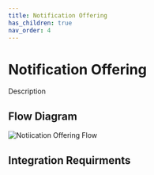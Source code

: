 ```yaml
---
title: Notification Offering
has_children: true
nav_order: 4
---
```


# Notification Offering 

Description 

## Flow Diagram

![Notiication Offering Flow](https://github.com/josh-toluna/tolunaintegratedpaneldocs/blob/master/resources/flows/IP%20Flow%20Diagrams-Notification.png?raw=true)


## Integration Requirments 



